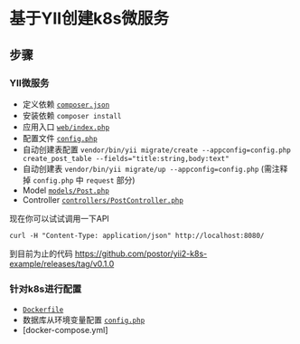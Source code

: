# 基于YII创建k8s微服务

## 步骤

### YII微服务
- 定义依赖 [`composer.json`](./composer.json)
- 安装依赖 `composer install`
- 应用入口 [`web/index.php`](./web/index.php)
- 配置文件 [`config.php`](./config.php)
- 自动创建表配置 `vendor/bin/yii migrate/create --appconfig=config.php create_post_table --fields="title:string,body:text"`
- 自动创建表 `vendor/bin/yii migrate/up --appconfig=config.php` (需注释掉 `config.php` 中 `request` 部分)
- Model [`models/Post.php`](./models/Post.php)
- Controller [`controllers/PostController.php`](./controllers/PostController.php)

现在你可以试试调用一下API

```
curl -H "Content-Type: application/json" http://localhost:8080/
```

到目前为止的代码 https://github.com/postor/yii2-k8s-example/releases/tag/v0.1.0

### 针对k8s进行配置

- [`Dockerfile`](./Dockerfile)
- 数据库从环境变量配置 [`config.php`](./config.php)
- [docker-compose.yml]
